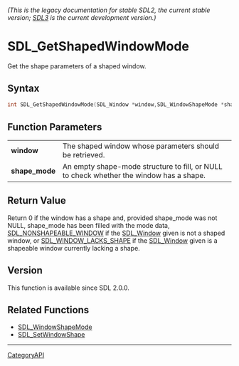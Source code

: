 ###### (This is the legacy documentation for stable SDL2, the current stable version; [SDL3](https://wiki.libsdl.org/SDL3/) is the current development version.)
# SDL_GetShapedWindowMode

Get the shape parameters of a shaped window.

## Syntax

```c
int SDL_GetShapedWindowMode(SDL_Window *window,SDL_WindowShapeMode *shape_mode);

```

## Function Parameters

|                    |                                                                                         |
| ------------------ | --------------------------------------------------------------------------------------- |
| **window**         | The shaped window whose parameters should be retrieved.                                 |
| **shape_mode**     | An empty shape-mode structure to fill, or NULL to check whether the window has a shape. |

## Return Value

Return 0 if the window has a shape and, provided shape_mode was not NULL,
shape_mode has been filled with the mode data,
[SDL_NONSHAPEABLE_WINDOW](SDL_NONSHAPEABLE_WINDOW) if the
[SDL_Window](SDL_Window) given is not a shaped window, or
[SDL_WINDOW_LACKS_SHAPE](SDL_WINDOW_LACKS_SHAPE) if the
[SDL_Window](SDL_Window) given is a shapeable window currently lacking a
shape.

## Version

This function is available since SDL 2.0.0.

## Related Functions

* [SDL_WindowShapeMode](SDL_WindowShapeMode)
* [SDL_SetWindowShape](SDL_SetWindowShape)

----
[CategoryAPI](CategoryAPI)

